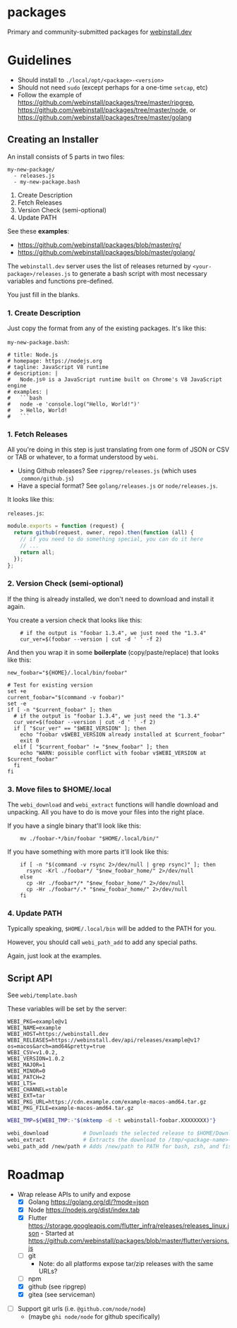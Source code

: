 # packages

Primary and community-submitted packages for
[webinstall.dev](https://webinstall.dev)

# Guidelines

- Should install to `./local/opt/<package>-<version>`
- Should not need `sudo` (except perhaps for a one-time `setcap`, etc)
- Follow the example of
  <https://github.com/webinstall/packages/tree/master/ripgrep>,
  <https://github.com/webinstall/packages/tree/master/node>, or
  <https://github.com/webinstall/packages/tree/master/golang>

## Creating an Installer

An install consists of 5 parts in two files:

```
my-new-package/
  - releases.js
  - my-new-package.bash
```

1. Create Description
2. Fetch Releases
3. Version Check (semi-optional)
4. Update PATH

See these **examples**:

- https://github.com/webinstall/packages/blob/master/rg/
- https://github.com/webinstall/packages/blob/master/golang/

The `webinstall.dev` server uses the list of releases returned by
`<your-package>/releases.js` to generate a bash script with most necessary
variables and functions pre-defined.

You just fill in the blanks.

### 1. Create Description

Just copy the format from any of the existing packages. It's like this:

`my-new-package.bash`:

```
# title: Node.js
# homepage: https://nodejs.org
# tagline: JavaScript V8 runtime
# description: |
#   Node.js® is a JavaScript runtime built on Chrome's V8 JavaScript engine
# examples: |
#   ```bash
#   node -e 'console.log("Hello, World!")'
#   > Hello, World!
#   ```
```

### 1. Fetch Releases

All you're doing in this step is just translating from one form of JSON or CSV or TAB or whatever, to a format understood by `webi`.

- Using Github releases? See `ripgrep/releases.js` (which uses `_common/github.js`)
- Have a special format? See `golang/releases.js` or `node/releases.js`.

It looks like this:

`releases.js`:

```js
module.exports = function (request) {
  return github(request, owner, repo).then(function (all) {
    // if you need to do something special, you can do it here
    // ...
    return all;
  });
};
```

### 2. Version Check (semi-optional)

If the thing is already installed, we don't need to download and install it again.

You create a version check that looks like this:

```
    # if the output is "foobar 1.3.4", we just need the "1.3.4"
    cur_ver=$(foobar --version | cut -d ' ' -f 2)
```

And then you wrap it in some **boilerplate** (copy/paste/replace) that looks like this:

```
new_foobar="${HOME}/.local/bin/foobar"

# Test for existing version
set +e
current_foobar="$(command -v foobar)"
set -e
if [ -n "$current_foobar" ]; then
  # if the output is "foobar 1.3.4", we just need the "1.3.4"
  cur_ver=$(foobar --version | cut -d ' ' -f 2)
  if [ "$cur_ver" == "$WEBI_VERSION" ]; then
    echo "foobar v$WEBI_VERSION already installed at $current_foobar"
    exit 0
  elif [ "$current_foobar" != "$new_foobar" ]; then
    echo "WARN: possible conflict with foobar v$WEBI_VERSION at $current_foobar"
  fi
fi
```

### 3. Move files to $HOME/.local

The `webi_download` and `webi_extract` functions will handle download and unpacking.
All you have to do is move your files into the right place.

If you have a single binary that'll look like this:

```
    mv ./foobar-*/bin/foobar "$HOME/.local/bin/"
```

If you have something with more parts it'll look like this:

```
    if [ -n "$(command -v rsync 2>/dev/null | grep rsync)" ]; then
      rsync -Krl ./foobar*/ "$new_foobar_home/" 2>/dev/null
    else
      cp -Hr ./foobar*/* "$new_foobar_home/" 2>/dev/null
      cp -Hr ./foobar*/.* "$new_foobar_home/" 2>/dev/null
    fi
```

### 4. Update PATH

Typically speaking, `$HOME/.local/bin` will be added to the PATH for you.

However, you should call `webi_path_add` to add any special paths.

Again, just look at the examples.

## Script API

See `webi/template.bash`

These variables will be set by the server:

```
WEBI_PKG=example@v1
WEBI_NAME=example
WEBI_HOST=https://webinstall.dev
WEBI_RELEASES=https://webinstall.dev/api/releases/example@v1?os=macos&arch=amd64&pretty=true
WEBI_CSV=v1.0.2,
WEBI_VERSION=1.0.2
WEBI_MAJOR=1
WEBI_MINOR=0
WEBI_PATCH=2
WEBI_LTS=
WEBI_CHANNEL=stable
WEBI_EXT=tar
WEBI_PKG_URL=https://cdn.example.com/example-macos-amd64.tar.gz
WEBI_PKG_FILE=example-macos-amd64.tar.gz
```

```bash
WEBI_TMP=${WEBI_TMP:-"$(mktemp -d -t webinstall-foobar.XXXXXXXX)"}
```

```bash
webi_download           # Downloads the selected release to $HOME/Downloads/<package-name>.tar.gz
webi_extract            # Extracts the download to /tmp/<package-name>-<random>/
webi_path_add /new/path # Adds /new/path to PATH for bash, zsh, and fish
```

# Roadmap

- Wrap release APIs to unify and expose
  - [x] Golang <https://golang.org/dl/?mode=json>
  - [x] Node <https://nodejs.org/dist/index.tab>
  - [x] Flutter
        <https://storage.googleapis.com/flutter_infra/releases/releases_linux.json> -
        Started at
        <https://github.com/webinstall/packages/blob/master/flutter/versions.js>
  - [ ] git
    - Note: do all platforms expose tar/zip releases with the same URLs?
  - [ ] npm
  - [x] github (see ripgrep)
  - [x] gitea (see serviceman)
- [ ] Support git urls (i.e. `@github.com/node/node`)
  - (maybe `ghi node/node` for github specifically)
